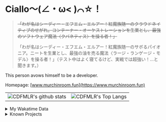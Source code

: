 # Ciallo～(∠・ω< )⌒☆！

> ~~「わが名はシーディー・エフエム・エルアー！紅魔族随一のクラウドネイティブのせがれ。コンテーナー・オーケストレーションを生業とし、最強のソフトウェア魔法〈クバネティス〉を操る者！」~~
> 
> 「わが名はシーディー・エフエム・エルアー！紅魔族随一のサボるパイオニア。ニートを生業とし、最強の油を売る魔法〈ラージ・ランゲージ・モデル〉を操る者！」（テスト中はよく寝てるけど、実戦では超強い！...と聞きます。）


This person avows himself to be a developer.

Homepage: [www.murchinroom.fun](https://www.murchinroom.fun)

<!-- <details> -->
 
<!-- <summary>My GitHub Stats</summary> -->

<!-- [![CDFMLR's github stats](https://github-readme-stats.vercel.app/api?username=cdfmlr&count_private=true&show_icons=true&hide_rank=true&hide=contribs)](https://github.com/anuraghazra/github-readme-stats)   ![CDFMLR's Top Langs](https://github-readme-stats.vercel.app/api/top-langs/?username=cdfmlr&layout=compact&hide=jupyter%20notebook,stylus,tex) -->

<table>
	<tr>
		<td valign="center">
    		<img src="https://github-readme-stats.vercel.app/api?username=cdfmlr&count_private=true&show_icons=true&hide_rank=true&hide=contribs" alt="CDFMLR's github stats" />
		</td>
		<td valign="center">
    		<img src="https://github-readme-stats.vercel.app/api/top-langs/?username=cdfmlr&layout=compact&hide=jupyter%20notebook,stylus,tex" alt="CDFMLR's Top Langs" />
		</td>
	</tr>
</table>

<!-- </details>  -->


<details>

<summary>My Wakatime Data</summary>

<!--START_SECTION:waka-->
![Lines of code](https://img.shields.io/badge/From%20Hello%20World%20I%27ve%20Written-11.0%20million%20lines%20of%20code-blue)

**🐱 My GitHub Data** 

> 📦 895.9 kB Used in GitHub's Storage 
 > 
> 🏆 985 Contributions in the Year 2025
 > 
> 🚫 Not Opted to Hire
 > 
> 📜 100 Public Repositories 
 > 
> 🔑 37 Private Repositories 
 > 
**I'm an Early 🐤** 

```text
🌞 Morning                2623 commits        ██████░░░░░░░░░░░░░░░░░░░   23.80 % 
🌆 Daytime                4979 commits        ███████████░░░░░░░░░░░░░░   45.17 % 
🌃 Evening                3344 commits        ████████░░░░░░░░░░░░░░░░░   30.34 % 
🌙 Night                  77 commits          ░░░░░░░░░░░░░░░░░░░░░░░░░   00.70 % 
```
📅 **I'm Most Productive on Tuesday** 

```text
Monday                   1501 commits        ███░░░░░░░░░░░░░░░░░░░░░░   13.62 % 
Tuesday                  1959 commits        ████░░░░░░░░░░░░░░░░░░░░░   17.77 % 
Wednesday                1904 commits        ████░░░░░░░░░░░░░░░░░░░░░   17.27 % 
Thursday                 1608 commits        ████░░░░░░░░░░░░░░░░░░░░░   14.59 % 
Friday                   1638 commits        ████░░░░░░░░░░░░░░░░░░░░░   14.86 % 
Saturday                 1320 commits        ███░░░░░░░░░░░░░░░░░░░░░░   11.97 % 
Sunday                   1093 commits        ██░░░░░░░░░░░░░░░░░░░░░░░   09.92 % 
```


📊 **This Week I Spent My Time On** 

```text
💬 Programming Languages: 
No Activity Tracked This Week
```

**I Mostly Code in Go** 

```text
Python                   21 repos            ████░░░░░░░░░░░░░░░░░░░░░   17.65 % 
TeX                      8 repos             ██░░░░░░░░░░░░░░░░░░░░░░░   06.72 % 
Shell                    5 repos             █░░░░░░░░░░░░░░░░░░░░░░░░   04.20 % 
Rust                     5 repos             █░░░░░░░░░░░░░░░░░░░░░░░░   04.20 % 
JavaScript               1 repo              ░░░░░░░░░░░░░░░░░░░░░░░░░   00.84 % 
```




 Last Updated on 10/09/2025 01:47:56 UTC
<!--END_SECTION:waka-->

</details>

<details>

<summary>Known Projects</summary>

[![Star History Chart](https://api.star-history.com/svg?repos=cdfmlr/pyflowchart,cdfmlr/muvtuber,cdfmlr/crud,cdfmlr/murecom-verse-1,cdfmlr/murecom-intro&type=Date)](https://star-history.com/#cdfmlr/pyflowchart&cdfmlr/muvtuber&cdfmlr/crud&cdfmlr/murecom-verse-1&cdfmlr/murecom-intro&Date)

 </details>

